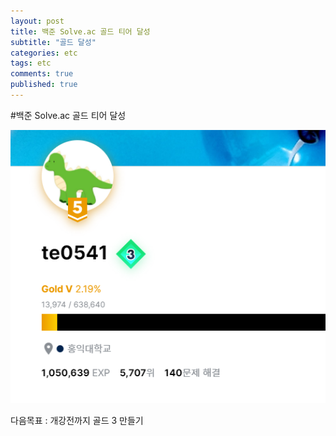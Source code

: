 ```yaml
---
layout: post
title: 백준 Solve.ac 골드 티어 달성
subtitle: "골드 달성"
categories: etc
tags: etc
comments: true
published: true
---
```


#백준 Solve.ac 골드 티어 달성

![Gold](/assets/Gold.png)

다음목표 : 개강전까지 골드 3 만들기
